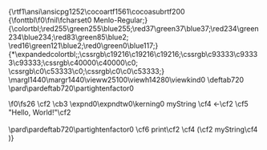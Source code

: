 {\rtf1\ansi\ansicpg1252\cocoartf1561\cocoasubrtf200
{\fonttbl\f0\fnil\fcharset0 Menlo-Regular;}
{\colortbl;\red255\green255\blue255;\red37\green37\blue37;\red234\green234\blue234;\red83\green85\blue2;
\red16\green121\blue2;\red0\green0\blue117;}
{\*\expandedcolortbl;;\cssrgb\c19216\c19216\c19216;\cssrgb\c93333\c93333\c93333;\cssrgb\c40000\c40000\c0;
\cssrgb\c0\c53333\c0;\cssrgb\c0\c0\c53333;}
\margl1440\margr1440\vieww25100\viewh14280\viewkind0
\deftab720
\pard\pardeftab720\partightenfactor0

\f0\fs26 \cf2 \cb3 \expnd0\expndtw0\kerning0
myString \cf4 <-\cf2  \cf5 "Hello, World!"\cf2 \
\
\pard\pardeftab720\partightenfactor0
\cf6 print\cf2  \cf4 (\cf2  myString\cf4 )}